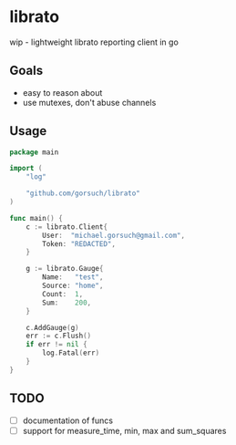 librato
=======

wip - lightweight librato reporting client in go

## Goals

* easy to reason about
* use mutexes, don't abuse channels

## Usage

```go
package main

import (
	"log"

	"github.com/gorsuch/librato"
)

func main() {
	c := librato.Client{
		User:  "michael.gorsuch@gmail.com",
		Token: "REDACTED",
	}

	g := librato.Gauge{
		Name:   "test",
		Source: "home",
		Count:  1,
		Sum:    200,
	}

	c.AddGauge(g)
	err := c.Flush()
	if err != nil {
		log.Fatal(err)
	}
}
```

## TODO

* [ ] documentation of funcs
* [ ] support for measure_time, min, max and sum_squares
